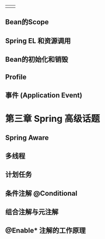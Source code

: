 |  |  |
| :--- | :--- |
|  |  |

## Bean的Scope

## Spring EL 和资源调用

## Bean的初始化和销毁

## Profile

## 事件 \(Application Event\)

# 第三章 Spring 高级话题

## Spring Aware

## 多线程

## 计划任务

## 条件注解 @Conditional

## 组合注解与元注解

## @Enable\* 注解的工作原理






